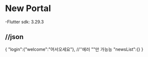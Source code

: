 # New Portal

-Flutter sdk: 3.29.3

## //json

{
"login":{"welcome":"어서오세요"}, //''에러 ""만 가능능
"newsList":{}
}

